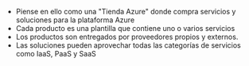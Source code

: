 -   Piense en ello como una "Tienda Azure" donde compra servicios y soluciones para la plataforma Azure
-   Cada producto es una plantilla que contiene uno o varios servicios
-   Los productos son entregados por proveedores propios y externos.
-   Las soluciones pueden aprovechar todas las categorías de servicios como IaaS, PaaS y SaaS